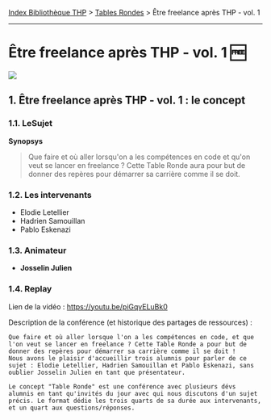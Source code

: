 [Index Bibliothèque THP](https://github.com/TheHackingProject/bibliotheque-THP/wiki) > [Tables Rondes](https://github.com/TheHackingProject/bibliotheque-THP/wiki/sommaire_tables_rondes) > Être freelance après THP - vol. 1

___

# Être freelance après THP - vol. 1 🆓

![](https://picsum.photos/1024/400)


## 1. Être freelance après THP - vol. 1 : le concept

### 1.1. LeSujet

**Synopsys**
>Que faire et où aller lorsqu'on a les compétences en code et qu'on veut se lancer en freelance ? Cette Table Ronde aura pour but de donner des repères pour démarrer sa carrière comme il se doit.

### 1.2. Les intervenants

- Elodie Letellier
- Hadrien Samouillan
- Pablo Eskenazi

### 1.3. Animateur

- **Josselin Julien**

### 1.4. Replay

Lien de la vidéo : https://youtu.be/piGqvELuBk0

Description de la conférence (et historique des partages de ressources) :

```
Que faire et où aller lorsque l'on a les compétences en code, et que l'on veut se lancer en freelance ? Cette Table Ronde a pour but de donner des repères pour démarrer sa carrière comme il se doit !
Nous avons le plaisir d'accueillir trois alumnis pour parler de ce sujet : Elodie Letellier, Hadrien Samouillan et Pablo Eskenazi, sans oublier Josselin Julien en tant que présentateur.

Le concept "Table Ronde" est une conférence avec plusieurs dévs alumnis en tant qu'invités du jour avec qui nous discutons d'un sujet précis. Le format dédie les trois quarts de sa durée aux intervenants, et un quart aux questions/réponses. 
```